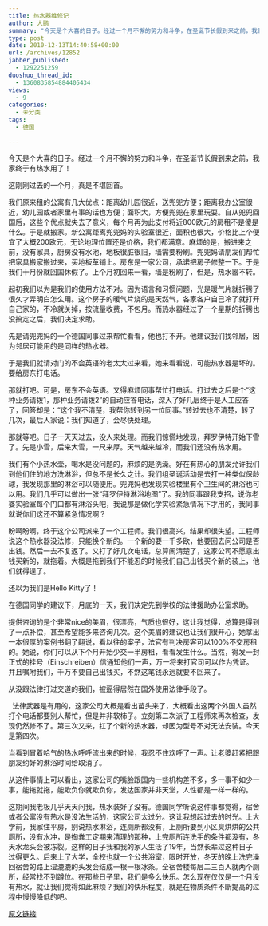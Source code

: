 ```yaml
---
title: 热水器维修记
author: 大鹏
summary: "今天是个大喜的日子。经过一个月不懈的努力和斗争，在圣诞节长假到来之前，我家终于有热水用了！"
type: post
date: 2010-12-13T14:40:58+00:00
url: /archives/12852
jabber_published:
  - 1292251259
duoshuo_thread_id:
  - 1360835854884405434
views:
  - 9
categories:
  - 未分类
tags:
  - 德国

---
```

今天是个大喜的日子。经过一个月不懈的努力和斗争，在圣诞节长假到来之前，我家终于有热水用了！

这刚刚过去的一个月，真是不堪回首。

我们原来租的公寓有几大优点：距离幼儿园很近，送兜兜方便；距离我办公室很近，幼儿园或者家里有事的话也方便；面积大，方便兜兜在家里玩耍。自从兜兜回国后，这些个优点就失去了意义，每个月再为此支付将近800欧元的房租不是傻是什么。于是就搬家。新公寓距离兜兜妈的实验室很近，面积也很大，价格比上个便宜了大概200欧元，无论地理位置还是价格，我们都满意。麻烦的是，搬进来之前，没有家具，厨房没有水池，地板很脏很旧，墙需要粉刷。兜兜妈请朋友们帮忙把家具搬家搬过来，买地板革铺上。房东是一家公司，承诺把房子修整一下。于是我们十月份就回国休假了。上个月初回来一看，墙是粉刷了，但是，热水器不转。

起初我们以为是我们的使用方法不对。因为语言和习惯问题，光是暖气片就折腾了很久才弄明白怎么用。这个房子的暖气片烧的是天然气，各家各户自己冷了就打开自己家的，不冷就关掉，按流量收费，不包月。而热水器经过了一个星期的折腾也没搞定之后，我们决定求助。

先是请兜兜妈的一个德国同事过来帮忙看看，他也打不开。他建议我们找邻居，因为邻居可能用的是同样的热水器。

于是我们就请对门的不会英语的老太太过来看，她来看看说，可能热水器是坏的。要给房东打电话。

那就打吧。可是，房东不会英语。又得麻烦同事帮忙打电话。打过去之后是个“这种业务请拨1，那种业务请拨2”的自动应答电话，深入了好几层终于是人工应答了，回答却是：“这个我不清楚，我帮你转到另一位同事。”转过去也不清楚，转了几次，最后人家说：我们知道了，会尽快处理。

那就等吧。日子一天天过去，没人来处理。而我们惊慌地发现，拜罗伊特开始下雪了。先是小雪，后来大雪，一尺来厚。天气越来越冷，而我们还没有热水用。

我们有个小热水壶，喝水是没问题的，麻烦的是洗澡。好在有热心的朋友允许我们到他们住的地方洗淋浴，但总不是长久之计。我们组圣诞活动是去打一种类似保龄球，我发现那里的淋浴可以随便用。兜兜妈也发现实验楼里有个卫生间的淋浴也可以用。我们几乎可以做出一张“拜罗伊特淋浴地图”了。我的同事跟我支招，说你老婆实验室每个门口都有淋浴头吧，我说那是做化学实验紧急情况下才用的，我同事就说你们这还不算紧急情况啊？

盼啊盼啊，终于这个公司派来了一个工程师。我们很高兴，结果却很失望。工程师说这个热水器没法修，只能换个新的。一个新的要一千多欧，他要回去问公司是否出钱。然后一去不复返了。又打了好几次电话，总算闹清楚了，这家公司不愿意出钱买新的，就拖着。大概是拖到我们不能忍的时候我们自己出钱买个新的装上，他们就得逞了。

还以为我们是Hello Kitty了！

在德国同学的建议下，月底的一天，我们决定先到学校的法律援助办公室求助。

提供咨询的是个非常nice的美眉，很漂亮，气质也很好，这让我觉得，总算是得到了一点补偿，甚至希望能多来咨询几次。这个美眉的建议也让我们很开心，她拿出一本很厚的案例书翻了翻说，看以往的案子，法官有判决房客可以100%不交房租的。她说，你们可以从下个月开始少交一半房租，看看发生什么。当然，得发一封正式的挂号（Einschreiben）信通知他们一声，万一将来打官司可以作为凭证。并且嘱咐我们，千万不要自己出钱买，不然这笔钱永远就要不回来了。

从没跟法律打过交道的我们，被逼得居然在国外使用法律手段了。

&#160; 法律武器是有用的，这家公司大概是看出苗头来了，大概看出这两个外国人虽然打个电话都要别人帮忙，但是并非软柿子。立刻第二次派了工程师来再次检查，发现仍然修不了。第三次又来，扛了个新的热水器，却因为型号不对无法安装。今天是第四次。

当看到冒着哈气的热水呼呼流出来的时候，我忍不住欢呼了一声。让老婆赶紧把跟朋友约好的淋浴时间给取消了。

从这件事情上可以看出，这家公司的嘴脸跟国内一些机构差不多，多一事不如少一事，能拖就拖，能欺负你就欺负你，发达国家并非天堂，人性都是一样一样的。

这期间我老板几乎天天问我，热水装好了没有。德国同学听说这件事都觉得，宿舍或者公寓没有热水是没法生活的，这家公司太过分。这让我想起过去的时光。上大学前，我家住平房，别说热水淋浴，连厕所都没有，上厕所要到小区臭烘烘的公共厕所，没有水冲，是掏粪工定期来清理的那种，上完厕所连洗手的条件都没有，冬天水龙头会被冻裂。这样的日子我和我的家人生活了19年，当然长辈过这种日子过得更久。后来上了大学，全校也就一个公共浴室，限时开放，冬天的晚上洗完澡回宿舍的路上湿漉漉的头发会结成一根一根冰条。全宿舍楼每层二三百人就两个厕所，经常找不到蹲位。在那些日子里，我们是多么快乐。怎么现在仅仅是一个月没有热水，就让我们觉得如此麻烦？我们的快乐程度，就是在物质条件不断提高的过程中慢慢降低的吧。

[原文链接](http://dapengde.com/archives/12852)

